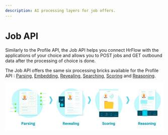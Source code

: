 ```yaml
---
description: AI processing layers for job offers.
---
```


# Job API

Similarly to the Profile API, the Job API helps you connect HrFlow with the applications of your choice and allows you to POST jobs and GET outbound data after the processing of choice is done.

The Job API offers the same six processing bricks available for the Profile API : [Parsing](../ai-layers/parsing.md), [Embedding](../ai-layers/embedding.md), [Revealing](../ai-layers/revealing.md), [Searching](../ai-layers/searching.md), [Scoring](../ai-layers/scoring.md) and [Reasoning](../ai-layers/reasoning.md).

![HrFlow main processing layers](../.gitbook/assets/screenshot-2020-04-17-at-16.28.37%20%281%29%20%281%29.png)




